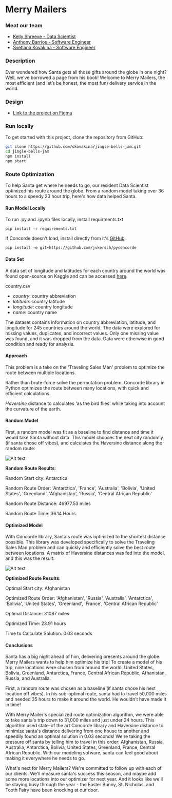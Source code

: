 # Merry Mailers

### Meat our team

- [Kelly Shreeve - Data Scientist](https://github.com/kellyshreeve)
- [Anthony Barrios - Software Engineer](https://github.com/IxAntho)
- [Svetlana Kovakina - Software Engineer](https://github.com/skovakina)

### Description

Ever wondered how Santa gets all those gifts around the globe in one night? Well, we've borrowed a page from his book! Welcome to Merry Mailers, the most efficient (and let’s be honest, the most fun) delivery service in the world.

### Design

- [Link to the project on Figma](https://www.figma.com/file/SpY6DFB6h4iw6Zu3EgVn7Z/Merry-Codemas?type=design&node-id=0%3A1&mode=design&t=GhuLCnpvvt5qYUBL-1)

### Run locally

To get started with this project, clone the repository from GitHub:

```bash
git clone https://github.com/skovakina/jingle-bells-jam.git
cd jingle-bells-jam
npm install
npm start
```

### Route Optimization

To help Santa get where he needs to go, our resident Data Scientist optimized his route around the globe. From a random model taking over 36 hours to a speedy 23 hour trip, here's how data helped Santa.

#### Run Model Locally

To run .py and .ipynb files locally, install requirments.txt

```pip install -r requirements.txt```

If Concorde doesn't load, install directly from it's [GitHub](https://github.com/jvkersch/pyconcorde):

```pip install -e git+https://github.com/jvkersch/pyconcorde```

#### Data Set

A data set of longitude and latitudes for each country around the world was found open-source on Kaggle and can be accessed [here](https://www.kaggle.com/datasets/alexkaechele/country-geo). 

country.csv

* *country*: country abbreviation
* *latitude*: country latitude
* *longitude*: country longitude
* *name*: country name

The dataset contains information on country abbreviation, latitude, and longitude for 245 countries around the world. The data were explored for missing values, duplicates, and incorrect values. Only one missing value was found, and it was dropped from the data. Data were otherwise in good condition and ready for analysis.

#### Approach

This problem is a take on the 'Traveling Sales Man' problem to optimize the route between multiple locations.  

Rather than brute-force solve the permutation problem, Concorde library in Python optimizes the route between many locations, with quick and efficient calculations.  

*Haversine* distance to calculates 'as the bird flies' while taking into account the curvature of the earth.

#### Random Model

First, a random model was fit as a baseline to find distance and time it would take Santa without data. This model chooses the next city randomly (if santa chose off vibes), and calculates the Haversine distance along the random route:

![Alt text](<Screenshot 2023-12-14 at 3.12.00 PM.png>)

**Random Route Results**: 

Random Start city: Antarctica

Random Route Order: 'Antarctica', 'France', 'Australia', 'Bolivia', 'United States', 'Greenland', 'Afghanistan', 'Russia', 'Central African Republic'

Random Route Distance: 46977.53 miles

Random Route Time: 36.14 Hours

#### Optimized Model

With Concorde library, Santa's route was optimized to the shortest distance possible. This library was developed specifically to solve the Traveling Sales Man problem and can quickly and efficiently solve the best route between locations. A matrix of Haversine distances was fed into the model, and this was the result:

![Alt text](<Screenshot 2023-12-14 at 3.26.25 PM.png>)

**Optimized Route Results**:

Optimal Start city: Afghanistan

Optimized Route Order: 'Afghanistan', 'Russia', 'Australia', 'Antarctica', 'Bolivia', 'United States', 'Greenland', 'France', 'Central African Republic'

Optimal Distance: 31087 miles

Optimized Time: 23.91 hours

Time to Calculate Solution: 0.03 seconds

#### Conclusions  

Santa has a big night ahead of him, delivering presents around the globe. Merry Mailers wants to help him optimize his trip! To create a model of his trip, nine locations were chosen from around the world: United States, Bolivia, Greenland, Antarctica, France, Central African Republic, Afhanistan, Russia, and Australia.  

First, a random route was chosen as a baseline (if santa chose his next location off vibes). In his sub-optimal route, santa had to travel 50,000 miles and needed 35 hours to make it around the world. He wouldn't have made it in time!  

With Merry Mailer's specialized route optimization algorithm, we were able to take santa's trip down to 31,000 miles and just under 24 hours. This algorithm used state-of the art Concorde library and Haversine distance to minimize santa's distance delivering from one house to another and speedily found an optimal solution in 0.03 seconds! We're taking the pressure off santa by telling him to travel in this order: Afghanistan, Russia, Australia, Antarctica, Bolivia, United States, Greenland, France, Central African Republic. With our modeling sofware, santa can feel good about making it everywhere he needs to go.  

What's next for Merry Mailers? We're committed to follow up with each of our clients. We'll measure santa's success this season, and maybe add some more locations into our optimizer for next year. And it looks like we'll be staying busy through the year - the Easter Bunny, St. Nicholas, and Tooth Fairy have been knocking at our door.
